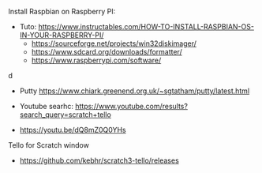 
Install Raspbian on Raspberry PI:  
- Tuto:  https://www.instructables.com/HOW-TO-INSTALL-RASPBIAN-OS-IN-YOUR-RASPBERRY-PI/  
  - https://sourceforge.net/projects/win32diskimager/  
  - https://www.sdcard.org/downloads/formatter/  
  - https://www.raspberrypi.com/software/  

d
- Putty https://www.chiark.greenend.org.uk/~sgtatham/putty/latest.html



- Youtube searhc: https://www.youtube.com/results?search_query=scratch+tello
-  https://youtu.be/dQ8mZ0Q0YHs


Tello for Scratch window 
- https://github.com/kebhr/scratch3-tello/releases
